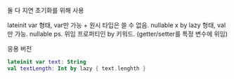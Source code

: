 둘 다 지연 초기화를 위해 사용

lateinit var 형태, var만 가능 + 원시 타입은 쓸 수 없음. nullable x
by lazy 형태, val만 가능. nullable
ps. 위임 프로퍼티인 by 키워드. (getter/setter를 특정 변수에 위임)

응용 버전
```kotlin
lateinit var text: String
val textLength: Int by lazy { text.lenghth }
```
